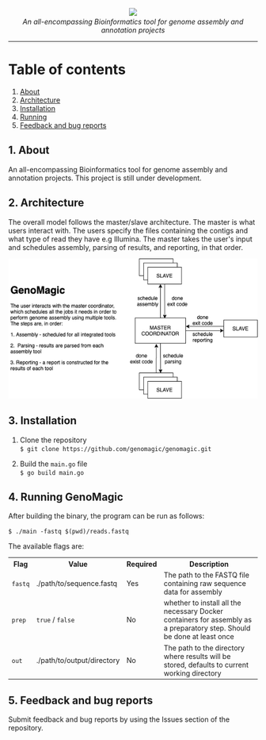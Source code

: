<p align="center">
    <img src="https://user-images.githubusercontent.com/19979068/77257398-9cedfe80-6c39-11ea-890a-9167ffd1b374.png">
    <br /><i>An all-encompassing Bioinformatics tool for genome assembly and annotation projects</i><br>
</p>

---

# Table of contents

1. [About](#1-about) </br>
1. [Architecture](#2-architecture)
1. [Installation](#3-installation)
1. [Running](#4-running-genomagic)
1. [Feedback and bug reports](#5-feedback-and-bug-reports)

## 1. About

An all-encompassing Bioinformatics tool for genome assembly and annotation projects. 
This project is still under development. 


## 2. Architecture

The overall model follows the master/slave architecture. The master is what users interact with. 
The users specify the files containing the contigs and what type of read they have e.g Illumina. 
The master takes the user's input and schedules assembly, parsing of results, and reporting, in that order. 

![](./architecture.png)
 
## 3. Installation

1. Clone the repository  
`$ git clone https://github.com/genomagic/genomagic.git`  

2. Build the `main.go` file  
`$ go build main.go`

## 4. Running GenoMagic

After building the binary, the program can be run as follows:
```
$ ./main -fastq $(pwd)/reads.fastq
```

The available flags are:

<table>
    <tr>
        <th>Flag</th>
        <th>Value</th>
        <th>Required</th>
        <th>Description</th>
    </tr>
    <tr>
        <td><code>fastq</code></td>
        <td>./path/to/sequence.fastq</td>
        <td>Yes</td>
        <td>The path to the FASTQ file containing raw sequence data for assembly</td>
    </tr>
    <tr>
        <td><code>prep</code></td>
        <td><code>true</code> / <code>false</code></td>
        <td>No</td>
        <td>whether to install all the necessary Docker containers for assembly as a preparatory step. 
            Should be done at least once</td>
    </tr>
    <tr>
        <td><code>out</code></td>
        <td>./path/to/output/directory</td>
        <td>No</td>
        <td>The path to the directory where results will be stored, defaults to current working directory</td>
    </tr>
</table>

## 5. Feedback and bug reports
Submit feedback and bug reports by using the Issues section of the repository.

